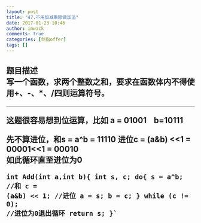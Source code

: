 ```yaml
---
layout: post
title: "47.不用加减乘除做加法"
date: 2017-01-23 10:46
author: imwack
comments: true
categories: [剑指offer]
tags: []
---
```

<h2 class="subject-item-title">题目描述


<div class="subject-describe">写一个函数，求两个整数之和，要求在函数体内不得使用+、-、*、/四则运算符号。</div>
<div class="subject-describe">

<hr />

这题很容易想到位运算，比如 a = 01001    b=10111</div>
<div class="subject-describe">先不算进位，和s = a^b = 11110 进位c = (a&amp;b) &lt;&lt;1 = 00001&lt;&lt;1 = 00010</div>
<div class="subject-describe">如此循环直至进位为0</div>


<code class="">int Add(int a,int b){
        int s, c;
        do{
            s = a^b;           //和
            c = (a&amp;b) &lt;&lt; 1;    //进位
            a = s;
            b = c;
        } while (c != 0);          //进位为0退出循环
        return s;
    }`

&nbsp;
